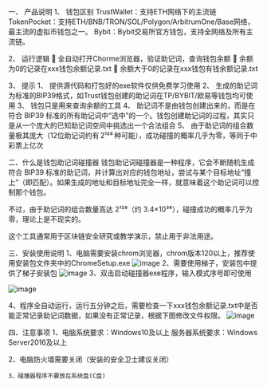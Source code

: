 一、	产品说明
1、	钱包区别
TrustWallet：支持ETH网络下的主流链
TokenPocket：支持ETH/BNB/TRON/SOL/Polygon/ArbitrumOne/Base网络，最主流的虚拟币钱包之一。
Bybit：Bybit交易所官方钱包，支持全网络及所有主流链。

2、	运行逻辑
	全自动打开Chorme浏览器，验证助记词，查询钱包余额
	余额为0的记录在xxx钱包余额记录.txt
	余额大于0的记录在xxx钱包有钱余额记录.txt

3、	提示
1、	提供源代码和打包好的exe软件仅供免费学习使用
2、	生成的助记词为标准的BIP39格式，如Trust钱包创建的助记词在TP/BYBIT/欧易等钱包均可使用
3、	钱包只是用来查询余额的工具
4、	助记词不是由钱包创建出来的，而是在符合 BIP39 标准的所有助记词中“选中”的一个。钱包创建助记词的过程，其实只是从一个庞大的已知助记词空间中挑选出一个合法组合
5、	由于助记词的组合数量极其庞大（12位助记词约有 2¹²⁸ 种可能），成功碰撞的概率几乎为零，等同于中彩票上亿次

二、什么是钱包助记词碰撞器
钱包助记词碰撞器是一种程序，它会不断随机生成符合 BIP39 标准的助记词，并计算出对应的钱包地址，尝试与某个目标地址“撞上”（即匹配）。如果生成的地址和目标地址完全一样，就意味着这个助记词可以控制那个钱包。

不过，由于助记词的组合数量高达 2¹²⁸（约 3.4×10³⁸），碰撞成功的概率几乎为零，理论上是不现实的。

这个工具通常用于区块链安全研究或教学演示，禁止用于非法用途。

三、安装使用说明
1、电脑需要安装chrom浏览器，chrom版本120以上，推荐使用安装包文件夹中的ChromeSetup.exe
![image](https://github.com/user-attachments/assets/789bf3b8-2bb9-4e66-816d-5594cc989aa1)
2、需要使用梯子，安装包中提供了梯子安装包
![image](https://github.com/user-attachments/assets/1b83751c-a1bd-49ba-b45d-cd5b636ab084)
3、双击启动碰撞器exe程序，输入模式序号即可使用

![image](https://github.com/user-attachments/assets/53f85a7c-8a6d-4a85-b74d-68fd0cd12d0b)

4、程序全自动运行，运行五分钟之后，需要检查一下xxx钱包余额记录.txt中是否能正常记录助记词数据，如果没有正常记录，根据下图修改文件权限。
![image](https://github.com/user-attachments/assets/b9bb1c93-f6e5-4871-9fef-2079a2cd5161)

四、注意事项
1、电脑系统要求：Windows10及以上
	服务器系统要求：Windows Server2016及以上

2、电脑防火墙需要关闭（安装的安全卫士建议关闭）

	3、碰撞器程序不要放在系统盘(C盘)
